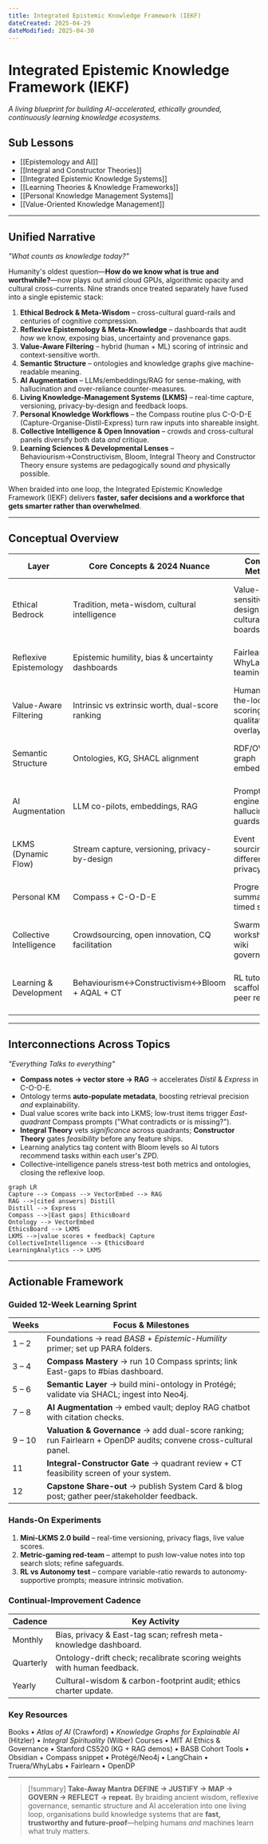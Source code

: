 ```yaml
---
title: Integrated Epistemic Knowledge Framework (IEKF)
dateCreated: 2025-04-29
dateModified: 2025-04-30
---
```


# Integrated Epistemic Knowledge Framework (IEKF)

*A living blueprint for building AI-accelerated, ethically grounded, continuously learning knowledge ecosystems.*

## Sub Lessons

- [[Epistemology and AI]]
- [[Integral and Constructor Theories]]
- [[Integrated Epistemic Knowledge Systems]]
- [[Learning Theories & Knowledge Frameworks]]
- [[Personal Knowledge Management Systems]]
- [[Value-Oriented Knowledge Management]]

---

## Unified Narrative

*"What counts as knowledge today?"*

Humanity's oldest question—**How do we know what is true and worthwhile?**—now plays out amid cloud GPUs, algorithmic opacity and cultural cross-currents. Nine strands once treated separately have fused into a single epistemic stack:

1. **Ethical Bedrock & Meta-Wisdom** – cross-cultural guard-rails and centuries of cognitive compression.
2. **Reflexive Epistemology & Meta-Knowledge** – dashboards that audit *how* we know, exposing bias, uncertainty and provenance gaps.
3. **Value-Aware Filtering** – hybrid (human + ML) scoring of intrinsic and context-sensitive worth.
4. **Semantic Structure** – ontologies and knowledge graphs give machine-readable meaning.
5. **AI Augmentation** – LLMs/embeddings/RAG for sense-making, with hallucination and over-reliance counter-measures.
6. **Living Knowledge-Management Systems (LKMS)** – real-time capture, versioning, privacy-by-design and feedback loops.
7. **Personal Knowledge Workflows** – the Compass routine plus C-O-D-E (Capture-Organise-Distil-Express) turn raw inputs into shareable insight.
8. **Collective Intelligence & Open Innovation** – crowds and cross-cultural panels diversify both data *and* critique.
9. **Learning Sciences & Developmental Lenses** – Behaviourism→Constructivism, Bloom, Integral Theory and Constructor Theory ensure systems are pedagogically sound *and* physically possible.

When braided into one loop, the Integrated Epistemic Knowledge Framework (IEKF) delivers **faster, safer decisions and a workforce that gets smarter rather than overwhelmed**.

---

## Conceptual Overview

| Layer | Core Concepts & 2024 Nuance | Common Methods | Illustrative Uses | Open Challenges |
|------|-----------------------------|----------------|------------------|-----------------|
| Ethical Bedrock | Tradition, meta-wisdom, cultural intelligence | Value-sensitive design, cross-cultural review boards | Unilever Sustainable Living, GDPR-compliant LKMS | Tokenism, ethics-washing |
| Reflexive Epistemology | Epistemic humility, bias & uncertainty dashboards | Fairlearn, WhyLabs, red-teaming | IBM system cards, algorithmic audits | Analysis paralysis, unclear ownership |
| Value-Aware Filtering | Intrinsic vs extrinsic worth, dual-score ranking | Human-in-the-loop scoring, qualitative overlays | ESG dashboards, Coursera adaptivity | Metric gaming, feedback bias loops |
| Semantic Structure | Ontologies, KG, SHACL alignment | RDF/OWL, graph embeddings | Siemens industrial KG, drug discovery | Ontology drift, maintenance cost |
| AI Augmentation | LLM co-pilots, embeddings, RAG | Prompt engineering, hallucination guards | GPT Q&A bots, sentiment-aware journals | Hallucination, over-reliance |
| LKMS (Dynamic Flow) | Stream capture, versioning, privacy-by-design | Event sourcing, differential privacy | Adaptive intranets, data trusts | Complexity, data breaches |
| Personal KM | Compass + C-O-D-E | Progressive summarisation, timed sprints | BASB cohorts, project notebooks | Digital hoarding, tool churn |
| Collective Intelligence | Crowdsourcing, open innovation, CQ facilitation | Swarm workshops, wiki governance | Wikipedia, crisis-mapping | Echo chambers, coordination overhead |
| Learning & Development | Behaviourism↔Constructivism↔Bloom + AQAL + CT | RL tutors, scaffolded peer review | Duolingo RL, VR sims, integral design sprints | Measuring higher-order thinking, autonomy erosion |

---

## Interconnections Across Topics

*"Everything Talks to everything"*

- **Compass notes → vector store → RAG** → accelerates *Distil* & *Express* in C-O-D-E.
- Ontology terms **auto-populate metadata**, boosting retrieval precision *and* explainability.
- Dual value scores write back into LKMS; low-trust items trigger *East-quadrant* Compass prompts ("What contradicts or is missing?").
- **Integral Theory** vets *significance* across quadrants; **Constructor Theory** gates *feasibility* before any feature ships.
- Learning analytics tag content with Bloom levels so AI tutors recommend tasks within each user's ZPD.
- Collective-intelligence panels stress-test both metrics and ontologies, closing the reflexive loop.

```mermaid
graph LR
Capture --> Compass --> VectorEmbed --> RAG
RAG -->|cited answers| Distill
Distill --> Express
Compass -->|East gaps| EthicsBoard
Ontology --> VectorEmbed
EthicsBoard --> LKMS
LKMS -->|value scores + feedback| Capture
CollectiveIntelligence --> EthicsBoard
LearningAnalytics --> LKMS
```

---

## Actionable Framework

### Guided 12-Week Learning Sprint

| Weeks | Focus & Milestones |
|------|-------------------|
| 1 – 2 | Foundations → read *BASB* + *Epistemic-Humility* primer; set up PARA folders. |
| 3 – 4 | **Compass Mastery** → run 10 Compass sprints; link East-gaps to #bias dashboard. |
| 5 – 6 | **Semantic Layer** → build mini-ontology in Protégé; validate via SHACL; ingest into Neo4j. |
| 7 – 8 | **AI Augmentation** → embed vault; deploy RAG chatbot with citation checks. |
| 9 – 10 | **Valuation & Governance** → add dual-score ranking; run Fairlearn + OpenDP audits; convene cross-cultural panel. |
| 11 | **Integral-Constructor Gate** → quadrant review + CT feasibility screen of your system. |
| 12 | **Capstone Share-out** → publish System Card & blog post; gather peer/stakeholder feedback. |

### Hands-On Experiments

1. **Mini-LKMS 2.0 build** – real-time versioning, privacy flags, live value scores.
2. **Metric-gaming red-team** – attempt to push low-value notes into top search slots; refine safeguards.
3. **RL vs Autonomy test** – compare variable-ratio rewards to autonomy-supportive prompts; measure intrinsic motivation.

### Continual-Improvement Cadence

| Cadence | Key Activity |
|---------|--------------|
| Monthly | Bias, privacy & East-tag scan; refresh meta-knowledge dashboard. |
| Quarterly | Ontology-drift check; recalibrate scoring weights with human feedback. |
| Yearly | Cultural-wisdom & carbon-footprint audit; ethics charter update. |

### Key Resources

Books • *Atlas of AI* (Crawford) • *Knowledge Graphs for Explainable AI* (Hitzler) • *Integral Spirituality* (Wilber)
Courses • MIT AI Ethics & Governance • Stanford CS520 (KG + RAG demos) • BASB Cohort
Tools • Obsidian + Compass snippet • Protégé/Neo4j • LangChain • Truera/WhyLabs • Fairlearn • OpenDP

---

> [!summary] **Take-Away Mantra**
> **DEFINE → JUSTIFY → MAP → GOVERN → REFLECT → repeat.**
> By braiding ancient wisdom, reflexive governance, semantic structure and AI acceleration into one living loop, organisations build knowledge systems that are **fast, trustworthy and future-proof**—helping humans *and* machines learn what truly matters.
